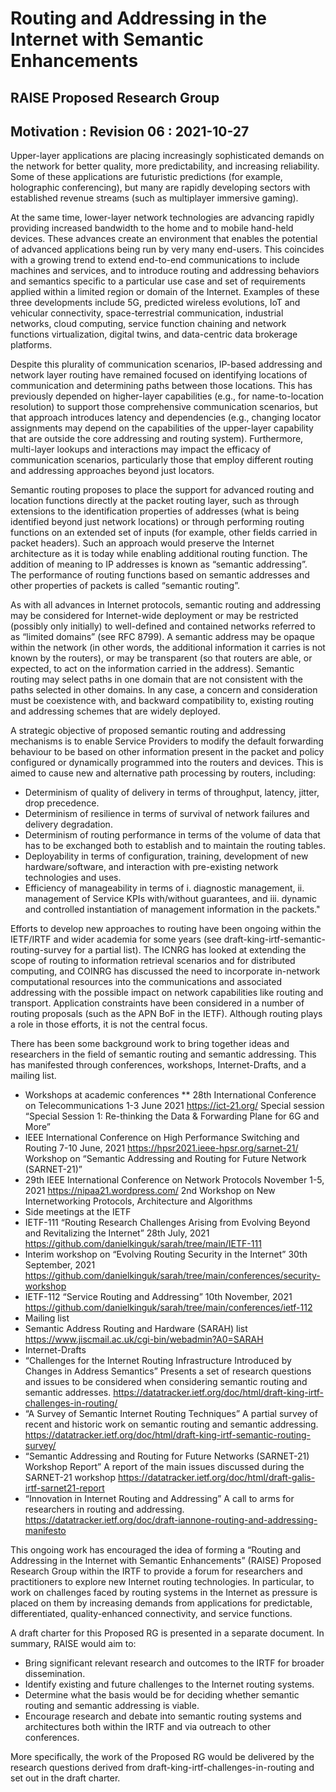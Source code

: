 # Routing and Addressing in the Internet with Semantic Enhancements
## RAISE Proposed Research Group
## Motivation : Revision 06 : 2021-10-27

Upper-layer applications are placing increasingly sophisticated demands on the network for better quality, more predictability, and increasing reliability. Some of these applications are futuristic predictions (for example, holographic conferencing), but many are rapidly developing sectors with established revenue streams (such as multiplayer immersive gaming).

At the same time, lower-layer network technologies are advancing rapidly providing increased bandwidth to the home and to mobile hand-held devices. These advances create an environment that enables the potential of advanced applications being run by very many end-users. This coincides with a growing trend to extend end-to-end communications to include machines and services, and to introduce routing and addressing behaviors and semantics specific to a particular use case and set of requirements applied within a limited region or domain of the Internet. Examples of these three developments include 5G, predicted wireless evolutions, IoT and vehicular connectivity, space-terrestrial communication, industrial networks, cloud computing, service function chaining and network functions virtualization, digital twins, and data-centric data brokerage platforms.

Despite this plurality of communication scenarios, IP-based addressing and network layer routing have remained focused on identifying locations of communication and determining paths between those locations. This has previously depended on higher-layer capabilities (e.g., for name-to-location resolution) to support those comprehensive communication scenarios, but that approach introduces latency and dependencies (e.g., changing locator assignments may depend on the capabilities of the upper-layer capability that are outside the core addressing and routing system). Furthermore, multi-layer lookups and interactions may impact the efficacy of communication scenarios, particularly those that employ different routing and addressing approaches beyond just locators.

Semantic routing proposes to place the support for advanced routing and location functions directly at the packet routing layer, such as through extensions to the identification properties of addresses (what is being identified beyond just network locations) or through performing routing functions on an extended set of inputs (for example, other fields carried in packet headers). Such an approach would preserve the Internet architecture as it is today while enabling additional routing function. The addition of meaning to IP addresses is known as “semantic addressing”. The performance of routing functions based on semantic addresses and other properties of packets is called “semantic routing”. 

As with all advances in Internet protocols, semantic routing and addressing may be considered for Internet-wide deployment or may be restricted (possibly only initially) to well-defined and contained networks referred to as “limited domains” (see RFC 8799). A semantic address may be opaque within the network (in other words, the additional information it carries is not known by the routers), or may be transparent (so that routers are able, or expected, to act on the information carried in the address). Semantic routing may select paths in one domain that are not consistent with the paths selected in other domains. In any case, a concern and consideration must be coexistence with, and backward compatibility to, existing routing and addressing schemes that are widely deployed.

A strategic objective of proposed semantic routing and addressing mechanisms is to enable Service Providers to modify the default forwarding behaviour to be based on other information present in the packet and policy configured or dynamically programmed into the routers and devices. This is aimed to cause new and alternative path processing by routers, including:

*	Determinism of quality of delivery in terms of throughput, latency, jitter, drop precedence. 
*	Determinism of resilience in terms of survival of network failures and delivery degradation.
*	Determinism of routing performance in terms of the volume of data that has to be exchanged both to establish and to maintain the routing tables.
*	Deployability in terms of configuration, training, development of new hardware/software, and interaction with pre-existing network technologies and uses.
*	Efficiency of manageability in terms of i. diagnostic management, ii. management of Service KPIs with/without guarantees, and iii. dynamic and controlled instantiation of management information in the packets."

Efforts to develop new approaches to routing have been ongoing within the IETF/IRTF and wider academia for some years (see draft-king-irtf-semantic-routing-survey for a partial list). The ICNRG has looked at extending the scope of routing to information retrieval scenarios and for distributed computing, and COINRG has discussed the need to incorporate in-network computational resources into the communications and associated addressing with the possible impact on network capabilities like routing and transport. Application constraints have been considered in a number of routing proposals (such as the APN BoF in the IETF). Although routing plays a role in those efforts, it is not the central focus.

There has been some background work to bring together ideas and researchers in the field of semantic routing and semantic addressing. This has manifested through conferences, workshops, Internet-Drafts, and a mailing list.

*	Workshops at academic conferences
  **	28th International Conference on Telecommunications 
1-3 June 2021
https://ict-21.org/
Special session “Special Session 1: Re-thinking the Data & Forwarding Plane for 6G and More”
  *	IEEE International Conference on High Performance Switching and Routing 
7-10 June, 2021
https://hpsr2021.ieee-hpsr.org/sarnet-21/
Workshop on “Semantic Addressing and Routing for Future Network (SARNET-21)”
  *	29th IEEE International Conference on Network Protocols
November 1-5, 2021
https://nipaa21.wordpress.com/
2nd Workshop on New Internetworking Protocols, Architecture and Algorithms
*	Side meetings at the IETF
  * IETF-111 “Routing Research Challenges Arising from Evolving Beyond and Revitalizing the Internet”
28th July, 2021
https://github.com/danielkinguk/sarah/tree/main/IETF-111
  *	Interim workshop on “Evolving Routing Security in the Internet”
30th September, 2021
https://github.com/danielkinguk/sarah/tree/main/conferences/security-workshop
  * IETF-112 “Service Routing and Addressing”
10th November, 2021
https://github.com/danielkinguk/sarah/tree/main/conferences/ietf-112
*	Mailing list
  * Semantic Address Routing and Hardware (SARAH) list
https://www.jiscmail.ac.uk/cgi-bin/webadmin?A0=SARAH
*	Internet-Drafts
  *	“Challenges for the Internet Routing Infrastructure Introduced by Changes in Address Semantics”
Presents a set of research questions and issues to be considered when considering semantic routing and semantic addresses.
https://datatracker.ietf.org/doc/html/draft-king-irtf-challenges-in-routing/
  *	“A Survey of Semantic Internet Routing Techniques”
A partial survey of recent and historic work on semantic routing and semantic addressing.
https://datatracker.ietf.org/doc/html/draft-king-irtf-semantic-routing-survey/
  *	“Semantic Addressing and Routing for Future Networks (SARNET-21) Workshop Report”
A report of the main issues discussed during the SARNET-21 workshop
https://datatracker.ietf.org/doc/html/draft-galis-irtf-sarnet21-report
  *	“Innovation in Internet Routing and Addressing”
A call to arms for researchers in routing and addressing.
https://datatracker.ietf.org/doc/draft-iannone-routing-and-addressing-manifesto

This ongoing work has encouraged the idea of forming a “Routing and Addressing in the Internet with Semantic Enhancements” (RAISE) Proposed Research Group within the IRTF to provide a forum for researchers and practitioners to explore new Internet routing technologies. In particular, to work on challenges faced by routing systems in the Internet as pressure is placed on them by increasing demands from applications for predictable, differentiated, quality-enhanced connectivity, and service functions.

A draft charter for this Proposed RG is presented in a separate document. In summary, RAISE would aim to:
*	Bring significant relevant research and outcomes to the IRTF for broader dissemination.
*	Identify existing and future challenges to the Internet routing systems.
*	Determine what the basis would be for deciding whether semantic routing and semantic addressing is viable.
*	Encourage research and debate into semantic routing systems and architectures both within the IRTF and via outreach to other conferences.

More specifically, the work of the Proposed RG would be delivered by the research questions derived from draft-king-irtf-challenges-in-routing and set out in the draft charter. 
